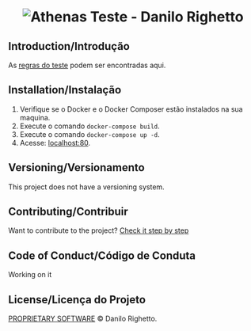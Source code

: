 <h1 align="center">
  <img src="https://app.athenas.online/img/logo_athenasonline.png" alt="Athenas Teste - Danilo Righetto">
</h1>

## Introduction/Introdução

As [regras do teste](https://gist.github.com/lucmarcio/b5d67c48391f04876fa0d3103db80dec) podem ser encontradas aqui.

## Installation/Instalação

1. Verifique se o Docker e o Docker Composer estão instalados na sua maquina.
2. Execute o comando `docker-compose build`.
3. Execute o comando `docker-compose up -d`.
4. Acesse: [localhost:80](http://localhost/).

## Versioning/Versionamento

This project does not have a versioning system.

## Contributing/Contribuir

Want to contribute to the project? [Check it step by step](./CONTRIBUTING.md)

## Code of Conduct/Código de Conduta

Working on it

## License/Licença do Projeto

[PROPRIETARY SOFTWARE](./LICENSE.md) © Danilo Righetto.
